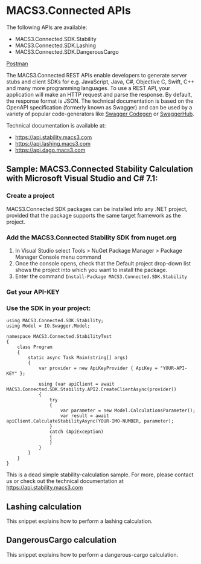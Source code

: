 # MACS3.Connected APIs

The following APIs are available:

* MACS3.Connected.SDK.Stability
* MACS3.Connected.SDK.Lashing
* MACS3.Connected.SDK.DangerousCargo

[Postman](postman.md)

The MACS3.Connected REST APIs enable developers to generate server stubs and client SDKs for e.g. JavaScript, Java, C#, Objective C, Swift, C++ and many more programming languages. To use a REST API, your application will make an HTTP request and parse the response. By default, the response format is JSON.
The technical documentation is based on the OpenAPI specification (formerly known as Swagger) and can be used by a variety of popular code-generators like [Swagger Codegen](https://swagger.io/tools/swagger-codegen) or [SwaggerHub](https://swagger.io/tools/swaggerhub).

Technical documentation is available at:

* https://api.stability.macs3.com
* https://api.lashing.macs3.com
* https://api.dago.macs3.com

## Sample: MACS3.Connected Stability Calculation with Microsoft Visual Studio and C# 7.1:

### Create a project
MACS3.Connected SDK packages can be installed into any .NET project, provided that the package supports the same target framework as the project.

### Add the MACS3.Connected Stability SDK from nuget.org
1. In Visual Studio select Tools > NuGet Package Manager > Package Manager Console menu command
2. Once the console opens, check that the Default project drop-down list shows the project into which you want to install the package.
3. Enter the command ```Install-Package MACS3.Connected.SDK.Stability```

### Get your API-KEY

### Use the SDK in your project:
```
using MACS3.Connected.SDK.Stability;
using Model = IO.Swagger.Model;

namespace MACS3.Connected.StabilityTest
{
    class Program
    {
        static async Task Main(string[] args)
        {
            var provider = new ApiKeyProvider { ApiKey = "YOUR-API-KEY" };
            
            using (var apiClient = await MACS3.Connected.SDK.Stability.API2.CreateClientAsync(provider))
            {
                try
                {
                    var parameter = new Model.CalculationsParameter();
                    var result = await apiClient.CalculateStabilityAsync(YOUR-IMO-NUMBER, parameter);
                }
                catch (ApiException)
                {
                }
            }
        }
    }
}
```

This is a dead simple stability-calculation sample. For more, please contact us or check out the technical documentation at https://api.stability.macs3.com

## Lashing calculation
This snippet explains how to perform a lashing calculation.

## DangerousCargo calculation
This snippet explains how to perform a dangerous-cargo calculation.
